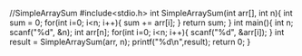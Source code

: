 //SimpleArraySum
#include<stdio.h>
int SimpleArraySum(int arr[], int n){
int sum = 0;
for(int i=0; i<n; i++){
sum += arr[i];
}
return sum;
}
int main(){
int n;
scanf("%d", &n);
int arr[n];
for(int i=0; i<n; i++){
scanf("%d", &arr[i]);
}
int result = SimpleArraySum(arr, n);
printf("%d\n",result);
return 0;
}
